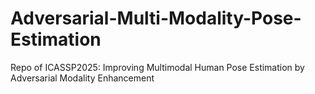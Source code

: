 # Adversarial-Multi-Modality-Pose-Estimation
Repo of ICASSP2025: Improving Multimodal Human Pose Estimation by Adversarial Modality Enhancement
